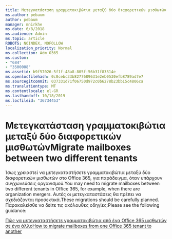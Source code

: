 ```yaml
---
title: Μετεγκατάσταση γραμματοκιβώτια μεταξύ δύο διαφορετικών μισθωτών
ms.author: pebaum
author: pebaum
manager: mnirkhe
ms.date: 6/8/2018
ms.audience: Admin
ms.topic: article
ROBOTS: NOINDEX, NOFOLLOW
localization_priority: Normal
ms.collection: Adm_O365
ms.custom:
- "684"
- "3500008"
ms.assetid: b9f57026-5f1f-48a8-805f-56b31f83314e
ms.openlocfilehash: 0c0cebc33b8277689631e2eb0530efb8789ad7e7
ms.sourcegitcommit: 037331d71f06750d972c0b6278b23bb15c4806ca
ms.translationtype: MT
ms.contentlocale: el-GR
ms.lasthandoff: 10/18/2019
ms.locfileid: "36734453"
---
```

# <a name="migrate-mailboxes-between-two-different-tenants"></a><span data-ttu-id="3bbbb-102">Μετεγκατάσταση γραμματοκιβώτια μεταξύ δύο διαφορετικών μισθωτών</span><span class="sxs-lookup"><span data-stu-id="3bbbb-102">Migrate mailboxes between two different tenants</span></span>

<span data-ttu-id="3bbbb-103">Ίσως χρειαστεί να μετεγκαταστήσετε γραμματοκιβώτια μεταξύ δύο διαφορετικών μισθωτών στο Office 365, για παράδειγμα, όταν υπάρχουν συγχωνεύσεις οργανισμού.</span><span class="sxs-lookup"><span data-stu-id="3bbbb-103">You may need to migrate mailboxes between two different tenants in Office 365, for example, when there are organization mergers.</span></span> <span data-ttu-id="3bbbb-104">Αυτές οι μετεγκαταστάσεις θα πρέπει να σχεδιάζονται προσεκτικά.</span><span class="sxs-lookup"><span data-stu-id="3bbbb-104">These migrations should be carefully planned.</span></span> <span data-ttu-id="3bbbb-105">Παρακαλείσθε να δείτε τις ακόλουθες οδηγίες:</span><span class="sxs-lookup"><span data-stu-id="3bbbb-105">Please see the following guidance:</span></span>
  
[<span data-ttu-id="3bbbb-106">Πώς να μετεγκαταστήσετε γραμματοκιβώτια από ένα Office 365 μισθωτών σε ένα άλλο</span><span class="sxs-lookup"><span data-stu-id="3bbbb-106">How to migrate mailboxes from one Office 365 tenant to another</span></span>](https://docs.microsoft.com/Exchange/mailbox-migration/migrate-mailboxes-across-tenants)
  